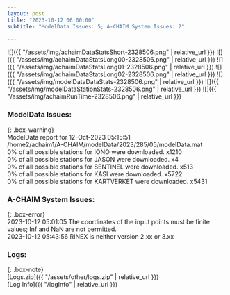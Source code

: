 ```yaml
---
layout: post
title: "2023-10-12 06:00:00"
subtitle: "ModelData Issues: 5; A-CHAIM System Issues: 2"

---
```


![]({{ "/assets/img/achaimDataStatsShort-2328506.png" | relative_url }})
![]({{ "/assets/img/achaimDataStatsLong00-2328506.png" | relative_url }})
![]({{ "/assets/img/achaimDataStatsLong01-2328506.png" | relative_url }})
![]({{ "/assets/img/achaimDataStatsLong02-2328506.png" | relative_url }})
![]({{ "/assets/img/modelDataDataStats-2328506.png" | relative_url }})
![]({{ "/assets/img/modelDataStationStats-2328506.png" | relative_url }})
![]({{ "/assets/img/achaimRunTime-2328506.png" | relative_url }})


### ModelData Issues:  
  
{: .box-warning}  
 ModelData report for 12-Oct-2023 05:15:51   
 /home2/achaim1/A-CHAIM/modelData/2023/285/05/modelData.mat   
 0% of all possible stations for IONO were downloaded. x1210   
 0% of all possible stations for JASON were downloaded. x4   
 0% of all possible stations for SENTINEL were downloaded. x513   
 0% of all possible stations for KASI were downloaded. x5722   
 0% of all possible stations for KARTVERKET were downloaded. x5431   
  
### A-CHAIM System Issues:  
  
{: .box-error}  
2023-10-12 05:01:05 The coordinates of the input points must be finite values; Inf and NaN are not permitted.  
2023-10-12 05:43:56 RINEX is neither version 2.xx or 3.xx  

### Logs:  
  
{: .box-note}  
[Logs.zip]({{ "/assets/other/logs.zip" | relative_url }})  
[Log Info]({{ "/logInfo" | relative_url }})  
